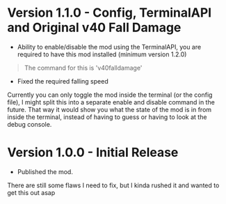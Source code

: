 # Version 1.1.0 - Config, TerminalAPI and Original v40 Fall Damage
+ Ability to enable/disable the mod using the TerminalAPI, you are required to have this mod installed (minimum version 1.2.0)
> The command for this is 'v40falldamage'
+ Fixed the required falling speed

Currently you can only toggle the mod inside the terminal (or the config file), I might split this into a separate  enable and disable command in the future. That way it would show you what the state of the mod is in from inside the terminal, instead of having to guess or having to look at the debug console.

# Version 1.0.0 - Initial Release
+ Published the mod.

There are still some flaws I need to fix, but I kinda rushed it and wanted to get this out asap
